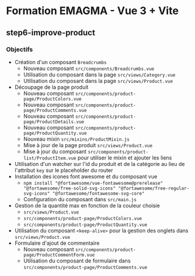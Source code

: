 # Formation EMAGMA - Vue 3 + Vite

## step6-improve-product

### Objectifs

- Création d'un composant `Breadcrumbs`
  - Nouveau composant `src/components/Breadcrumbs.vue`
  - Utilisation du composant dans la page `src/views/Category.vue`
  - Utilisation du composant dans la page `src/views/Product.vue`
- Découpage de la page produit
  - Nouveau composant `src/components/product-page/ProductColors.vue`
  - Nouveau composant `src/components/product-page/ProductComments.vue`
  - Nouveau composant `src/components/product-page/ProductDetails.vue`
  - Nouveau composant `src/components/product-page/ProductQuantity.vue`
  - Nouveau mixin `src/mixins/ProductMixin.js`
  - Mise à jour de la page produit `src/views/Product.vue`
  - Mise à jour du composant `src/components/product-list/ProductItem.vue` pour utiliser le 
    mixin et ajouter les liens
- Utilisation d'un watcher sur l'id du produit et de la catégorie au lieu de l'attribut `key` 
  sur le placeholder du router
- Installation des icones font awesome et du composant vue
  - `npm install "@fortawesome/vue-fontawesome@prerelease" "@fortawesome/free-solid-svg-icons" "@fortawesome/free-regular-svg-icons" "@fortawesome/fontawesome-svg-core"`
  - Configuration du composant dans `src/main.js`
- Gestion de la quantité max en fonction de la couleur choisie
  - `src/views/Product.vue`
  - `src/components/product-page/ProductColors.vue`
  - `src/components/product-page/ProductQuantity.vue`
- Utilisation du composant `<keep-alive>` pour la gestion des onglets dans `src/views/Product.vue`
- Formulaire d'ajout de commentaire
  - Nouveau composant `src/components/product-page/ProductCommentForm.vue`
  - Utilisation du composant de formulaire dans `src/components/product-page/ProductComments.vue`
